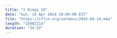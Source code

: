 ```yaml
---
title: "2 Kings 18"
date: "Sun, 14 Apr 2024 10:00:00 EST"
file: "https://cflcn.org/sermons/2024-04-14.m4a"
length: "15982114"
duration: "34:32"
---
```

